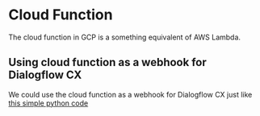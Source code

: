 # Cloud Function

The cloud function in GCP is a something equivalent of AWS Lambda.

## Using cloud function as a webhook for Dialogflow CX

We could use the cloud function as a webhook for Dialogflow CX just like [this simple python code](./gcp_cloud_function_for_webhook/weather_webhook.py)
